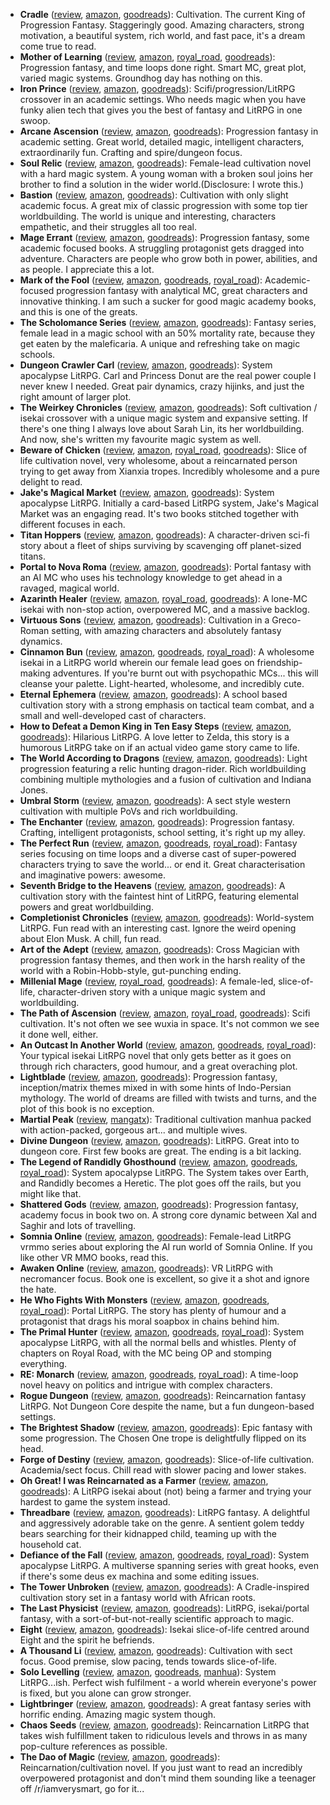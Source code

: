 * **Cradle** ([review](https://cosmiccoding.com.au/reviews/cradle), [amazon](https://www.amazon.com/Cradle-Foundation-Collected-Book-ebook/dp/B076G8DVN6), [goodreads](https://www.goodreads.com/series/192821-cradle)): Cultivation. The current King of Progression Fantasy. Staggeringly good. Amazing characters, strong motivation, a beautiful system, rich world, and fast pace, it's a dream come true to read.
* **Mother of Learning** ([review](https://cosmiccoding.com.au/reviews/mother_of_learning), [amazon](https://www.amazon.com/dp/B09M2R6QLF), [royal_road](https://www.royalroad.com/fiction/21220/mother-of-learning), [goodreads](https://www.goodreads.com/en/book/show/59661342-mother-of-learning-1)): Progression fantasy, and time loops done right. Smart MC, great plot, varied magic systems. Groundhog day has nothing on this.
* **Iron Prince** ([review](https://cosmiccoding.com.au/reviews/iron_prince), [amazon](https://www.amazon.com/Iron-Prince-Warformed-Stormweaver-Book-ebook/dp/B08KGT4CLQ), [goodreads](https://www.goodreads.com/book/show/55559974-iron-prince)): Scifi/progression/LitRPG crossover in an academic settings. Who needs magic when you have funky alien tech that gives you  the best of fantasy and LitRPG in one swoop.
* **Arcane Ascension** ([review](https://cosmiccoding.com.au/reviews/arcane_ascension), [amazon](https://www.amazon.com/gp/product/B06XBFD7CB), [goodreads](https://www.goodreads.com/book/show/34403860-sufficiently-advanced-magic)): Progression fantasy in academic setting. Great world, detailed magic, intelligent characters, extraordinarily fun. Crafting and spire/dungeon focus.
* **Soul Relic** ([review](https://cosmiccoding.com.au/reviews/soul_relic), [amazon](https://mybook.to/SoulRelic), [goodreads](https://www.goodreads.com/book/show/61324650-soul-relic)): Female-lead cultivation novel with a hard magic system. A young woman with a broken soul joins her brother to find a solution in the wider world.(Disclosure: I wrote this.)
* **Bastion** ([review](https://cosmiccoding.com.au/reviews/bastion), [amazon](https://www.amazon.com/Bastion-Immortal-Great-Souls-Book-ebook/dp/B09KNXZZR5), [goodreads](https://www.goodreads.com/book/show/59521676-bastion)): Cultivation with only slight academic focus. A great mix of classic progression with some top tier worldbuilding. The world is unique and interesting, characters empathetic, and their struggles all too real.
* **Mage Errant** ([review](https://cosmiccoding.com.au/reviews/mage_errant), [amazon](https://www.amazon.com/Into-Labyrinth-Mage-Errant-Book-ebook/dp/B07J675X2C), [goodreads](https://www.goodreads.com/book/show/42267952-into-the-labyrinth)): Progression fantasy, some academic focused books. A struggling protagonist gets dragged into adventure. Characters are people who grow both in power, abilities, and as people. I appreciate this a lot.
* **Mark of the Fool** ([review](https://cosmiccoding.com.au/reviews/mark_of_the_fool), [amazon](https://www.amazon.com/Mark-Fool-Progression-Fantasy-Epic-ebook/dp/B0B134YJYF), [goodreads](https://www.goodreads.com/book/show/58854991-mark-of-the-fool), [royal_road](https://www.royalroad.com/fiction/41618/mark-of-the-fool)): Academic-focused progression fantasy with analytical MC, great characters and innovative thinking. I am such a sucker for good magic academy books, and this is one of the greats.
* **The Scholomance Series** ([review](https://cosmiccoding.com.au/reviews/scholomance), [amazon](https://www.amazon.com/Deadly-Education-Novel-Scholomance-Book-ebook/dp/B083RZC8KQ), [goodreads](https://www.goodreads.com/series/282152-the-scholomance)): Fantasy series, female lead in a magic school with an 50% mortality rate, because they get eaten by the maleficaria. A unique and refreshing take on magic schools.
* **Dungeon Crawler Carl** ([review](https://cosmiccoding.com.au/reviews/dungeon_crawler_carl), [amazon](https://www.amazon.com/Dungeon-Crawler-Carl-Gamelit-Adventure-ebook/dp/B08BKGYQXW), [goodreads](https://www.goodreads.com/en/book/show/54659324-dungeon-crawler-carl)): System apocalypse LitRPG. Carl and Princess Donut are the real power couple I never knew I needed. Great pair dynamics, crazy hijinks, and just the right amount of larger plot.
* **The Weirkey Chronicles** ([review](https://cosmiccoding.com.au/reviews/weirkey), [amazon](https://www.amazon.com/Soulhome-Weirkey-Chronicles-Book-1-ebook/dp/B08P7TYG41), [goodreads](https://www.goodreads.com/series/306753-the-weirkey-chronicles)): Soft cultivation / isekai crossover with a unique magic system and expansive setting. If there's one thing I always love about Sarah Lin, its her worldbuilding. And now, she's written my favourite magic system as well.
* **Beware of Chicken** ([review](https://cosmiccoding.com.au/reviews/beware_of_chicken), [amazon](https://www.amazon.com/Beware-Chicken-Xianxia-Cultivation-Novel-ebook/dp/B09Y6RQSHM), [royal_road](https://www.royalroad.com/fiction/39408/beware-of-chicken), [goodreads](https://www.goodreads.com/book/show/57230143-beware-of-chicken)): Slice of life cultivation novel, very wholesome, about a reincarnated person trying to get away from Xianxia tropes. Incredibly wholesome and a pure delight to read.
* **Jake's Magical Market** ([review](https://cosmiccoding.com.au/reviews/jakes_magical_market), [amazon](https://www.amazon.com/Jakes-Magical-Market-J-R-Mathews-ebook/dp/B09HWX11N9), [goodreads](https://www.goodreads.com/book/show/59236334-jake-s-magical-market)): System apocalypse LitRPG. Initially a card-based LitRPG system, Jake's Magical Market was an engaging read. It's two books stitched together with different focuses in each.
* **Titan Hoppers** ([review](https://cosmiccoding.com.au/reviews/titan_hoppers), [amazon](https://www.amazon.com/Titan-Hoppers-Rob-J-Hayes-ebook/dp/B0B5JDMLQV), [goodreads](https://www.goodreads.com/en/book/show/61261449-titan-hoppers)): A character-driven sci-fi story about a fleet of ships surviving by scavenging off planet-sized titans.
* **Portal to Nova Roma** ([review](https://cosmiccoding.com.au/reviews/nova_roma), [amazon](https://www.amazon.com/Portal-Nova-Roma-J-R-Mathews/dp/B09VLGSJ42), [goodreads](https://www.goodreads.com/book/show/60288155-portal-to-nova-roma)): Portal fantasy with an AI MC who uses his technology knowledge to get ahead in a ravaged, magical world.
* **Azarinth Healer** ([review](https://cosmiccoding.com.au/reviews/azarinth_healer), [amazon](https://www.amazon.com/Azarinth-Healer-Book-LitRPG-Adventure-ebook/dp/B0BLRD8YPD), [royal_road](https://www.royalroad.com/fiction/16946/azarinth-healer), [goodreads](https://www.goodreads.com/en/book/show/45728081-azarinth-healer)): A lone-MC isekai with non-stop action, overpowered MC, and a massive backlog.
* **Virtuous Sons** ([review](https://cosmiccoding.com.au/reviews/virtuous_sons), [amazon](https://www.amazon.com/Virtuous-Sons-Greco-Roman-Cultivation-Epic-ebook/dp/B0BGRLYB1R/), [goodreads](https://www.goodreads.com/en/book/show/62827259-virtuous-sons)): Cultivation in a Greco-Roman setting, with amazing characters and absolutely fantasy dynamics.
* **Cinnamon Bun** ([review](https://cosmiccoding.com.au/reviews/cinnamon_bun), [amazon](https://www.amazon.com.au/dp/B08BZ2NW67), [goodreads](https://www.goodreads.com/en/book/show/54311585-cinnamon-bun), [royal_road](https://www.royalroad.com/fiction/31429/cinnamon-bun)): A wholesome isekai in a LitRPG world wherein our female lead goes on friendship-making adventures. If you're burnt out with psychopathic MCs... this will cleanse your palette. Light-hearted, wholesome, and incredibly cute.
* **Eternal Ephemera** ([review](https://cosmiccoding.com.au/reviews/eternal_ephemera), [amazon](https://www.amazon.com/Blood-Novice-Anchored-Eternal-Ephemera-ebook/dp/B0B86KPPM1), [goodreads](https://www.goodreads.com/en/book/show/62617415-blood-of-a-novice)): A school based cultivation story with a strong emphasis on tactical team combat, and a small and well-developed cast of characters.
* **How to Defeat a Demon King in Ten Easy Steps** ([review](https://cosmiccoding.com.au/reviews/how_to_defeat_a_demon_king_in_ten_easy_steps), [amazon](https://www.amazon.com/Defeat-Demon-King-Easy-Steps/dp/B086R4N2YC), [goodreads](https://www.goodreads.com/en/book/show/53300479-how-to-defeat-a-demon-king-in-ten-easy-steps)): Hilarious LitRPG. A love letter to Zelda, this story is a humorous LitRPG take on if an actual video game story came to life.
* **The World According to Dragons** ([review](https://cosmiccoding.com.au/reviews/the_world_according_to_dragons), [amazon](https://www.amazon.com/World-According-Dragons-Chronicles-Progression-ebook/dp/B0BCBYYNQS), [goodreads](https://www.goodreads.com/book/show/62849176-the-world-according-to-dragons)): Light progression featuring a relic hunting dragon-rider. Rich worldbuilding combining multiple mythologies and a fusion of cultivation and Indiana Jones.
* **Umbral Storm** ([review](https://cosmiccoding.com.au/reviews/umbral_storm), [amazon](https://www.amazon.com/Umbral-Storm-Sharded-Few-Book-ebook/dp/B09ZBGFFYP), [goodreads](https://www.goodreads.com/book/show/60969058-the-umbral-storm)): A sect style western cultivation with multiple PoVs and rich worldbuilding.
* **The Enchanter** ([review](https://cosmiccoding.com.au/reviews/enchanter), [amazon](https://www.amazon.com/Enchanter-Journals-Evander-Tailor-Book-ebook/dp/B09VNDHW49), [goodreads](https://www.goodreads.com/book/show/60630617-the-enchanter)): Progression fantasy. Crafting, intelligent protagonists, school setting, it's right up my alley.
* **The Perfect Run** ([review](https://cosmiccoding.com.au/reviews/perfect_run), [amazon](https://www.amazon.com.au/Perfect-Run-Maxime-J-Durand-ebook/dp/B08WL8CS8B), [goodreads](https://www.goodreads.com/en/book/show/57065516), [royal_road](https://www.royalroad.com/fiction/36735/the-perfect-run)): Fantasy series focusing on time loops and a diverse cast of super-powered characters trying to save the world... or end it. Great characterisation and imaginative powers: awesome.
* **Seventh Bridge to the Heavens** ([review](https://cosmiccoding.com.au/reviews/seventh_bridge_to_the_heavens), [amazon](https://www.amazon.com/First-Fist-Seventh-Heavens-Cultivation-ebook/dp/B09TNJQ984), [goodreads](https://www.goodreads.com/en/book/show/60548100)): A cultivation story with the faintest hint of LitRPG, featuring elemental powers and great worldbuilding.
* **Completionist Chronicles** ([review](https://cosmiccoding.com.au/reviews/completionist_chronicles), [amazon](https://www.amazon.com/Ritualist-Completionist-Chronicles-Book-1-ebook/dp/B07B27XQLF), [goodreads](https://www.goodreads.com/series/229735-the-completionist-chronicles)): World-system LitRPG. Fun read with an interesting cast. Ignore the weird opening about Elon Musk. A chill, fun read.
* **Art of the Adept** ([review](https://cosmiccoding.com.au/reviews/art_of_the_adept), [amazon](https://www.amazon.com/gp/product/B07W7X9VY6), [goodreads](https://www.goodreads.com/series/269818-art-of-the-adept)): Cross Magician with progression fantasy themes, and then work in the harsh reality of the world with a Robin-Hobb-style, gut-punching ending.
* **Millenial Mage** ([review](https://cosmiccoding.com.au/reviews/millenial_mage), [royal_road](https://www.royalroad.com/fiction/47826/millennial-mage-a-slice-of-life-progression-fantasy), [goodreads](https://www.goodreads.com/en/book/show/60047089-millennial-mage)): A female-led, slice-of-life, character-driven story with a unique magic system and worldbuilding.
* **The Path of Ascension** ([review](https://cosmiccoding.com.au/reviews/path_ascension), [amazon](https://www.amazon.com/Path-Ascension-LitRPG-Adventure-ebook/dp/B0B5WNDY21), [royal_road](https://www.royalroad.com/fiction/40920/the-path-of-ascension), [goodreads](https://www.goodreads.com/book/show/58412607-the-path-of-ascension)): Scifi cultivation. It's not often we see wuxia in space. It's not common we see it done well, either.
* **An Outcast In Another World** ([review](https://cosmiccoding.com.au/reviews/outcast_in_another_world), [amazon](https://www.amazon.com/Outcast-Another-World-Adventure-Insanity-ebook/dp/B09FZ16ZNT), [goodreads](https://www.goodreads.com/book/show/58912832-an-outcast-in-another-world), [royal_road](https://www.royalroad.com/fiction/42385/an-outcast-in-another-world-subtitle-is-insanity)): Your typical isekai LitRPG novel that only gets better as it goes on through rich characters, good humour, and a great overaching plot.
* **Lightblade** ([review](https://cosmiccoding.com.au/reviews/lightblade), [amazon](https://www.amazon.com/Lightblade-Progression-Fantasy-Epic-Saga-ebook/dp/B0B1MNYTSB), [goodreads](https://www.goodreads.com/book/show/61122434-lightblade)): Progression fantasy, inception/matrix themes mixed in with some hints of Indo-Persian mythology. The world of dreams are filled with twists and turns, and the plot of this book is no exception.
* **Martial Peak** ([review](https://cosmiccoding.com.au/reviews/martial_peak), [mangatx](https://mangatx.com/manga/martial-peak-manga/)): Traditional cultivation manhua packed with action-packed, gorgeous art... and multiple wives.
* **Divine Dungeon** ([review](https://cosmiccoding.com.au/reviews/divine_dungeon), [amazon](https://www.amazon.com/Divine-Dungeon-Complete-GameLit-Fantasy-ebook/dp/B084RD9N97), [goodreads](https://www.goodreads.com/series/192510-the-divine-dungeon)): LitRPG. Great into to dungeon core. First few books are great. The ending is a bit lacking.
* **The Legend of Randidly Ghosthound** ([review](https://cosmiccoding.com.au/reviews/randidly_ghosthound), [amazon](https://www.amazon.com/Legend-Randidly-Ghosthound-LitRPG-Adventure-ebook/dp/B09BNSH5KG), [goodreads](https://www.goodreads.com/en/book/show/59089569-the-legend-of-randidly-ghosthound), [royal_road](https://www.royalroad.com/fiction/11209/the-legend-of-randidly-ghosthound)): System apocalypse LitRPG. The System takes over Earth, and Randidly becomes a Heretic. The plot goes off the rails, but you might like that.
* **Shattered Gods** ([review](https://cosmiccoding.com.au/reviews/shattered_gods), [amazon](https://www.amazon.com/Shattered-Gods-Epic-Fantasy-Progression-ebook/dp/B091QCZ75X), [goodreads](https://www.goodreads.com/en/book/show/57725133-shattered-gods)): Progression fantasy, academy focus in book two on. A strong core dynamic between Xal and Saghir and lots of travelling.
* **Somnia Online** ([review](https://cosmiccoding.com.au/reviews/somnia), [amazon](https://www.amazon.com.au/Initializing-Somnia-Online-Book-1-ebook/dp/B07CV1DZ3P), [goodreads](https://www.goodreads.com/en/book/show/40041373)): Female-lead LitRPG vrmmo series about exploring the AI run world of Somnia Online. If you like other VR MMO books, read this.
* **Awaken Online** ([review](https://cosmiccoding.com.au/reviews/awaken_online), [amazon](https://www.amazon.com/dp/B074CC5NDX), [goodreads](https://www.goodreads.com/series/196901-awaken-online)): VR LitRPG with necromancer focus. Book one is excellent, so give it a shot and ignore the hate.
* **He Who Fights With Monsters** ([review](https://cosmiccoding.com.au/reviews/hwfwm), [amazon](https://www.amazon.com/He-Who-Fights-Monsters-Adventure-ebook/dp/B08WCT9W26), [goodreads](https://www.goodreads.com/en/book/show/57189884-he-who-fights-with-monsters), [royal_road](https://www.royalroad.com/fiction/26294/he-who-fights-?review=714073)): Portal LitRPG. The story has plenty of humour and a protagonist that drags his moral soapbox in chains behind him.
* **The Primal Hunter** ([review](https://cosmiccoding.com.au/reviews/primal_hunter), [amazon](https://www.amazon.com/Primal-Hunter-LitRPG-Adventure-ebook/dp/B09MV3G8PG), [goodreads](https://www.goodreads.com/en/book/show/60111529-the-primal-hunter), [royal_road](https://www.royalroad.com/fiction/36049/the-primal-hunter)): System apocalypse LitRPG, with all the normal bells and whistles. Plenty of chapters on Royal Road, with the MC being OP and stomping everything.
* **RE: Monarch** ([review](https://cosmiccoding.com.au/reviews/remonarch), [amazon](https://www.amazon.com.au/Monarch-Prince-Time-Progression-Fantasy-ebook/dp/B09PQGG7VV), [goodreads](https://www.goodreads.com/series/343866-re-monarch), [royal_road](https://www.royalroad.com/fiction/37951/re-monarch)): A time-loop novel heavy on politics and intrigue with complex characters.
* **Rogue Dungeon** ([review](https://cosmiccoding.com.au/reviews/rogue_dungeon), [amazon](https://www.amazon.com/Rogue-Dungeon-litrpg-Adventure-Book-ebook/dp/B07FKYZFYD), [goodreads](https://www.goodreads.com/series/239590-the-rogue-dungeon)): Reincarnation fantasy LitRPG. Not Dungeon Core despite the name, but a fun dungeon-based settings.
* **The Brightest Shadow** ([review](https://cosmiccoding.com.au/reviews/brightest_shadow), [amazon](https://www.amazon.com/Brightest-Shadow-Sarah-Lin-ebook/dp/B0856ZMG9Z), [goodreads](https://www.goodreads.com/en/book/show/51083937-the-brightest-shadow)): Epic fantasy with some progression. The Chosen One trope is delightfully flipped on its head.
* **Forge of Destiny** ([review](https://cosmiccoding.com.au/reviews/forge_of_destiny), [amazon](https://www.amazon.com/Forge-Destiny-1-Yrsillar-ebook/dp/B08P8175Z1), [goodreads](https://www.goodreads.com/en/book/show/43461912-forge-of-destiny)): Slice-of-life cultivation. Academia/sect focus. Chill read with slower pacing and lower stakes.
* **Oh Great! I was Reincarnated as a Farmer** ([review](https://cosmiccoding.com.au/reviews/reincarnated_as_a_farmer), [amazon](https://www.amazon.com.au/Great-was-Reincarnated-Farmer-Unorthodox-ebook/dp/B094CSB51K), [goodreads](https://www.goodreads.com/en/book/show/57968407-oh-great-i-was-reincarnated-as-a-farmer)): A LitRPG isekai about (not) being a farmer and trying your hardest to game the system instead.
* **Threadbare** ([review](https://cosmiccoding.com.au/reviews/threadbare), [amazon](https://www.amazon.com/Threadbare-Stuff-Nonsense-Andrew-Seiple-ebook/dp/B078KGS4V4), [goodreads](https://www.goodreads.com/en/book/show/37654736-stuff-and-nonsense)): LitRPG fantasy. A delightful and aggressively adorable take on the genre. A sentient golem teddy bears searching for their kidnapped child, teaming up with the household cat.
* **Defiance of the Fall** ([review](https://cosmiccoding.com.au/reviews/defiance_of_the_fall), [amazon](https://www.amazon.com/Defiance-Fall-LitRPG-Adventure-TheFirstDefier-ebook/dp/B09168R29M), [goodreads](https://www.goodreads.com/en/book/show/57866482-defiance-of-the-fall), [royal_road](https://www.royalroad.com/fiction/24709/defiance-of-the-fall)): System apocalypse LitRPG. A multiverse spanning series with great hooks, even if there's some deus ex machina and some editing issues.
* **The Tower Unbroken** ([review](https://cosmiccoding.com.au/reviews/tower_unbroken), [amazon](https://www.amazon.com/Tower-Unbroken-African-Progression-Architect-ebook/dp/B09M7PRTYS), [goodreads](https://www.goodreads.com/en/book/show/59653476-the-tower-unbroken)): A Cradle-inspired cultivation story set in a fantasy world with African roots.
* **The Last Physicist** ([review](https://cosmiccoding.com.au/reviews/last_physicist), [amazon](https://www.amazon.com/Last-Physicist-Gamelit-Fantasy-Adventure-ebook/dp/B091P52QPM), [goodreads](https://www.goodreads.com/book/show/57699481-the-last-physicist)): LitRPG, isekai/portal fantasy, with a sort-of-but-not-really scientific approach to magic.
* **Eight** ([review](https://cosmiccoding.com.au/reviews/eight), [amazon](https://www.amazon.com/Eight-LitRPG-Novel-Magical-Survival-ebook/dp/B0B8XQXKFJ), [goodreads](https://www.goodreads.com/en/book/show/61938108-eight)): Isekai slice-of-life centred around Eight and the spirit he befriends.
* **A Thousand Li** ([review](https://cosmiccoding.com.au/reviews/thousand_li), [amazon](https://www.amazon.co.uk/gp/product/B07PKGSDDQ), [goodreads](https://www.goodreads.com/en/book/show/44327636-the-first-step)): Cultivation with sect focus. Good premise, slow pacing, tends towards slice-of-life.
* **Solo Levelling** ([review](https://cosmiccoding.com.au/reviews/solo_levelling), [amazon](https://www.amazon.com/Solo-Leveling-Vol-1-Novel/dp/B096YCZLTL), [goodreads](https://www.goodreads.com/en/book/show/52800465-solo-leveling---light-novel), [manhua](https://sololeveling-manhwa.online/manga/solo-leveling-chapter-1/)): System LitRPG...ish. Perfect wish fulfilment - a world wherein everyone's power is fixed, but you alone can grow stronger.
* **Lightbringer** ([review](https://cosmiccoding.com.au/reviews/lightbringer), [amazon](https://www.amazon.co.uk/Black-Prism-Book-Lightbringer/dp/1841499048), [goodreads](https://www.goodreads.com/series/291662-lightbringer)): A great fantasy series with horrific ending. Amazing magic system though.
* **Chaos Seeds** ([review](https://cosmiccoding.com.au/reviews/chaos_seeds), [amazon](https://www.amazon.com/Land-Founding-LitRPG-Chaos-Seeds-ebook/dp/B0172GEB68), [goodreads](https://www.goodreads.com/series/179187-chaos-seeds)): Reincarnation LitRPG that takes wish fulfillment taken to ridiculous levels and throws in as many pop-culture references as possible.
* **The Dao of Magic** ([review](https://cosmiccoding.com.au/reviews/dao_magic), [amazon](https://www.amazon.com/Dao-Magic-Book-I-ebook/dp/B07HM1YJ9Y), [goodreads](https://www.goodreads.com/en/book/show/41975905-the-dao-of-magic-1)): Reincarnation/cultivation novel. If you just want to read an incredibly overpowered protagonist and don't mind them sounding like a teenager off /r/iamverysmart, go for it...